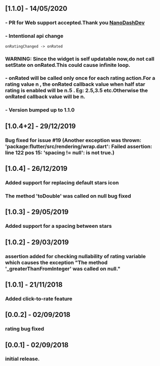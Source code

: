 ## [1.1.0] - 14/05/2020
### - PR for Web support accepted.Thank you [NanoDashDev](https://github.com/NanoDashDev)
### - Intentional api change
``
onRatingChanged -> onRated
``

### WARNING: Since the widget is self updatable now,do not call setState on onRated.This could cause infinite loop.

### - onRated will be called only once for each rating action.For a rating value n , the onRated callback value when half star rating is enabled will be n.5 . Eg: 2.5,3.5 etc.Otherwise the onRated callback value will be n.

### - Version bumped up to 1.1.0

## [1.0.4+2] - 29/12/2019
### Bug fixed for issue #19 (Another exception was thrown: 'package:flutter/src/rendering/wrap.dart': Failed assertion: line 122 pos 15: 'spacing != null': is not true.)

## [1.0.4] - 26/12/2019
### Added support for replacing default stars icon
### The method 'toDouble' was called on null bug fixed

## [1.0.3] - 29/05/2019
### Added support for a spacing between stars

## [1.0.2] - 29/03/2019
### assertion added for checking nullability of rating variable which causes the exception "The method '_greaterThanFromInteger' was called on null."

## [1.0.1] - 21/11/2018
### Added click-to-rate feature

## [0.0.2] - 02/09/2018
### rating bug fixed


## [0.0.1] - 02/09/2018

### initial release.